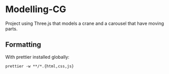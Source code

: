 # Modelling-CG

Project using Three.js that models a crane and a carousel that have moving parts.

## Formatting

With prettier installed globally:

```
prettier -w **/*.{html,css,js}
```
